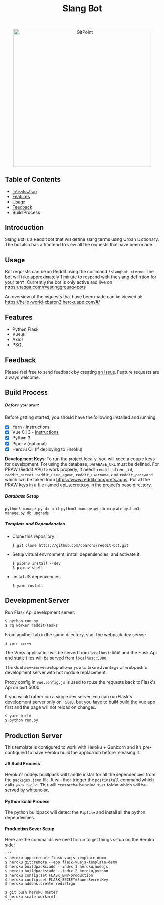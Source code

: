 <h1 align="center"> Slang Bot </h1> <br>
<p align="center">
  <a href="https://gitpoint.co/">
    <img alt="GitPoint" title="GitPoint" src="https://www.joeyoungblood.com/wp-content/uploads/2018/05/reddit-logo-alienhead.png" width="450">
  </a>
</p>

<!-- START doctoc generated TOC please keep comment here to allow auto update -->
<!-- DON'T EDIT THIS SECTION, INSTEAD RE-RUN doctoc TO UPDATE -->
## Table of Contents

- [Introduction](#introduction)
- [Features](#features)
- [Usage](#usage)
- [Feedback](#feedback)
- [Build Process](#build-process)

<!-- END doctoc generated TOC please keep comment here to allow auto update -->

## Introduction

Slang Bot is a Reddit bot that will define slang terms using Urban Dictionary. The bot also has a frontend to view all the requests that have been made.

## Usage

Bot requests can be on Reddit using the command `!slangbot <term>`. The bot will take approximately 1 minute to respond with the slang definition for your term. Currently the bot is only active and live on https://reddit.com/r/testingground4bots

An overview of the requests that have been made can be viewed at: https://hello-world-cbaron3.herokuapp.com/#/

## Features

* Python Flask
* Vue.js
* Axios
* PSQL

## Feedback

Please feel free to send feedback by creating [an issue](https://github.com/gitpoint/git-point/issues/new). Feature requests are always welcome.

## Build Process

##### Before you start

Before getting started, you should have the following installed and running:

- [X] Yarn - [instructions](https://yarnpkg.com/en/docs/install#mac-stable)
- [X] Vue Cli 3 - [instructions](https://cli.vuejs.org/guide/installation.html)
- [X] Python 3
- [X] Pipenv (optional)
- [X] Heroku Cli (if deploying to Heroku)

**Development Keys**: To run the project locally, you will need a couple keys for development. For using the database, `DATABASE_URL` must be defined. For PRAW (Reddit API) to work properly, it needs `reddit_client_id`, `reddit_secret`, `reddit_user_agent`, `reddit_username`, and `reddit_password` which can be taken from https://www.reddit.com/prefs/apps. Put all the PRAW keys in a file named api_secrets.py in the project's base directory.

##### Database Setup

`python3 manage.py db init`
`python3 manage.py db migrate`
`python3 manage.py db upgrade`

##### Template and Dependencies

* Clone this repository:

	```
	$ git clone https://github.com/cbaron3/reddit-bot.git
	```

* Setup virtual environment, install dependencies, and activate it:

	```
	$ pipenv install --dev
	$ pipenv shell
	```

* Install JS dependencies

	```
	$ yarn install
	```


## Development Server

Run Flask Api development server:

```
$ python run.py
$ rq worker reddit-tasks
```

From another tab in the same directory, start the webpack dev server:

```
$ yarn serve
```

The Vuejs application will be served from `localhost:8080` and the Flask Api
and static files will be served from `localhost:5000`.

The dual dev-server setup allows you to take advantage of
webpack's development server with hot module replacement.

Proxy config in `vue.config.js` is used to route the requests
back to Flask's Api on port 5000.

If you would rather run a single dev server, you can run Flask's
development server only on `:5000`, but you have to build build the Vue app first
and the page will not reload on changes.

```
$ yarn build
$ python run.py
```

## Production Server

This template is configured to work with Heroku + Gunicorn and it's pre-configured
to have Heroku build the application before releasing it.

#### JS Build Process

Heroku's nodejs buidlpack will handle install for all the dependencies from the `packages.json` file.
It will then trigger the `postinstall` command which calls `yarn build`.
This will create the bundled `dist` folder which will be served by whitenoise.

#### Python Build Process

The python buildpack will detect the `Pipfile` and install all the python dependencies.

#### Production Sever Setup

Here are the commands we need to run to get things setup on the Heroku side:

	```
	$ heroku apps:create flask-vuejs-template-demo
	$ heroku git:remote --app flask-vuejs-template-demo
	$ heroku buildpacks:add --index 1 heroku/nodejs
	$ heroku buildpacks:add --index 2 heroku/python
	$ heroku config:set FLASK_ENV=production
	$ heroku config:set FLASK_SECRET=SuperSecretKey
	$ heroku addons:create redistogo

	$ git push heroku master
	$ heroku scale worker=1
	```
	
